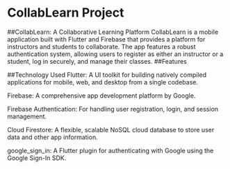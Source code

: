 ﻿# CollabLearn Project


##CollabLearn: A Collaborative Learning Platform
CollabLearn is a mobile application built with Flutter and Firebase that provides a platform for instructors and students to collaborate. The app features a robust authentication system, allowing users to register as either an instructor or a student, log in securely, and manage their classes.
##Features

##Technology Used
Flutter: A UI toolkit for building natively compiled applications for mobile, web, and desktop from a single codebase.

Firebase: A comprehensive app development platform by Google.

Firebase Authentication: For handling user registration, login, and session management.

Cloud Firestore: A flexible, scalable NoSQL cloud database to store user data and other app information.

google_sign_in: A Flutter plugin for authenticating with Google using the Google Sign-In SDK.
